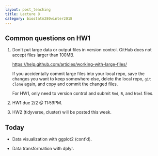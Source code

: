 ```yaml
---
layout: post_teaching
title: Lecture 8
category: biostatm280winter2018
---
```


## Common questions on HW1

1. Don't put large data or output files in version control. GitHub does not accept files larger than 100MB.

	<https://help.github.com/articles/working-with-large-files/>

	If you accidentally commit large files into your local repo, save the changes you want to keep somewhere else, delete the local repo, `git clone` again, and copy and commit the changed files.
	
	For HW1, only need to version control and submit `Rmd`, `R`, and `html` files.

2. HW1 due 2/2 @ 11:59PM.

3. HW2 (tidyverse, cluster) will be posted this week.

## Today

* Data visualization with ggplot2 (cont'd).

* Data transformation with dplyr.